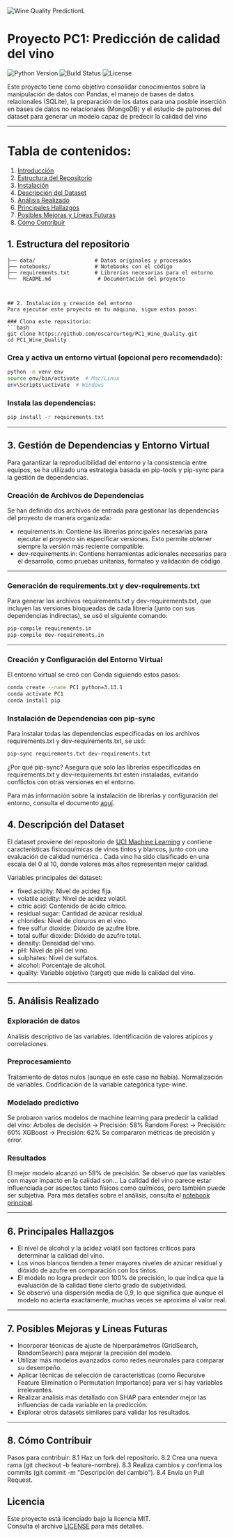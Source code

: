 ![Wine Quality Prediction](banner.png)L

# Proyecto PC1: Predicción de calidad del vino

![Python Version](https://img.shields.io/badge/python-3.13-blue)
![Build Status](https://img.shields.io/badge/build-passing-brightgreen)
![License](https://img.shields.io/badge/license-MIT-blue)

Este proyecto tiene como objetivo consolidar conocimientos sobre la manipulación de datos con Pandas, el manejo de bases de datos relacionales (SQLite), la preparación de los datos para una posible inserción en bases de datos no relacionales (MongoDB) y el estudio de patrones del dataset para generar un modelo capaz de predecir la calidad del vino

---

# Tabla de contenidos:
1. [Introducción](#proyecto-pc1-predicción-de-calidad-del-vino)
2. [Estructura del Repositorio](#1-estructura-del-repositorio)
3. [Instalación](#2-instalación-y-creación-del-entorno)
4. [Descripción del Dataset](#4-descripción-del-dataset)
5. [Análisis Realizado](#5-análisis-realizado)
6. [Principales Hallazgos](#6-principales-hallazgos)
7. [Posibles Mejoras y Líneas Futuras](#7-posibles-mejoras-y-líneas-futuras)
8. [Cómo Contribuir](#8-cómo-contribuir)

## 1. Estructura del repositorio
```plaintext
├── data/                   # Datos originales y procesados
├── notebooks/              # Notebooks con el código
├── requirements.txt        # Librerías necesarias para el entorno
└──  README.md               # Documentación del proyecto



## 2. Instalación y creación del entorno
Para ejecutar este proyecto en tu máquina, sigue estos pasos:

### Clona este repositorio:
```bash
git clone https://github.com/oscarcurtog/PC1_Wine_Quality.git
cd PC1_Wine_Quality
```

### Crea y activa un entorno virtual (opcional pero recomendado):
```bash
python -m venv env
source env/bin/activate  # Mac/Linux
env\Scripts\activate  # Windows
```

### Instala las dependencias:
```bash
pip install -r requirements.txt
```

---

## 3. Gestión de Dependencias y Entorno Virtual
Para garantizar la reproducibilidad del entorno y la consistencia entre equipos, se ha utilizado una estrategia basada en pip-tools y pip-sync para la gestión de dependencias.

### Creación de Archivos de Dependencias
Se han definido dos archivos de entrada para gestionar las dependencias del proyecto de manera organizada:

- requirements.in: Contiene las librerías principales necesarias para ejecutar el proyecto sin especificar versiones. Esto permite obtener siempre la versión más reciente compatible.
- dev-requirements.in: Contiene herramientas adicionales necesarias para el desarrollo, como pruebas unitarias, formateo y validación de código.

---

### Generación de requirements.txt y dev-requirements.txt
Para generar los archivos requirements.txt y dev-requirements.txt, que incluyen las versiones bloqueadas de cada librería (junto con sus dependencias indirectas), se usó el siguiente comando:

```bash
pip-compile requirements.in
pip-compile dev-requirements.in
```
---

### Creación y Configuración del Entorno Virtual
El entorno virtual se creó con Conda siguiendo estos pasos:

```bash
conda create --name PC1 python=3.13.1
conda activate PC1
conda install pip
```

### Instalación de Dependencias con pip-sync
Para instalar todas las dependencias especificadas en los archivos requirements.txt y dev-requirements.txt, se usó:

```bash
pip-sync requirements.txt dev-requirements.txt
```
¿Por qué pip-sync?
Asegura que solo las librerías especificadas en requirements.txt y dev-requirements.txt estén instaladas, evitando conflictos con otras versiones en el entorno.

Para más información sobre la instalación de librerías y configuración del entorno, consulta el documento [aquí](Instalacion_librerias.pdf).

## 4. Descripción del Dataset
El dataset proviene del repositorio de [UCI Machine Learning](http://archive.ics.uci.edu/dataset/186/wine+quality) y contiene características fisicoquímicas de vinos tintos y blancos, junto con una evaluación de calidad numérica .
Cada vino ha sido clasificado en una escala del 0 al 10, donde valores más altos representan mejor calidad.

Variables principales del dataset:

- fixed acidity: Nivel de acidez fija.
- volatile acidity: Nivel de acidez volátil.
- citric acid: Contenido de ácido cítrico.
- residual sugar: Cantidad de azúcar residual.
- chlorides: Nivel de cloruros en el vino.
- free sulfur dioxide: Dióxido de azufre libre.
- total sulfur dioxide: Dióxido de azufre total.
- density: Densidad del vino.
- pH: Nivel de pH del vino.
- sulphates: Nivel de sulfatos.
- alcohol: Porcentaje de alcohol.
- quality: Variable objetivo (target) que mide la calidad del vino.

---

## 5. Análisis Realizado

### Exploración de datos

Análisis descriptivo de las variables.
Identificación de valores atípicos y correlaciones.

### Preprocesamiento

Tratamiento de datos nulos (aunque en este caso no había).
Normalización de variables.
Codificación de la variable categórica type-wine.

### Modelado predictivo

Se probaron varios modelos de machine learning para predecir la calidad del vino:
Árboles de decisión -> Precisión: 58%
Random Forest -> Precisión: 60%
XGBoost -> Precisión: 62%
Se compararon métricas de precisión y error.

### Resultados

El mejor modelo alcanzó un 58% de precisión.
Se observó que las variables con mayor impacto en la calidad son...
La calidad del vino parece estar influenciada por aspectos tanto físicos como químicos, pero también puede ser subjetiva.
Para más detalles sobre el análisis, consulta el [notebook principal](notebooks/OCG_PC1_Wine_Quality.ipynb).

---

## 6. Principales Hallazgos

- El nivel de alcohol y la acidez volátil son factores críticos para determinar la calidad del vino.
- Los vinos blancos tienden a tener mayores niveles de azúcar residual y dióxido de azufre en comparación con los tintos.
- El modelo no logra predecir con 100% de precisión, lo que indica que la evaluación de la calidad tiene cierto grado de subjetividad.
- Se observó una dispersión media de 0,9, lo que significa que aunque el modelo no acierta exactamente, muchas veces se aproxima al valor real.

---

## 7. Posibles Mejoras y Líneas Futuras

- Incorporar técnicas de ajuste de hiperparámetros (GridSearch, RandomSearch) para mejorar la precisión del modelo.
- Utilizar más modelos avanzados como redes neuronales para comparar su desempeño.
- Aplicar técnicas de selección de características (como Recursive Feature Elimination o Permutation Importance) para ver si hay variables irrelevantes.
- Realizar análisis más detallado con SHAP para entender mejor las influencias de cada variable en la predicción.
- Explorar otros datasets similares para validar los resultados.

---

## 8. Cómo Contribuir

Pasos para contribuir:
8.1 Haz un fork del repositorio.
8.2 Crea una nueva rama (git checkout -b feature-nombre).
8.3️ Realiza cambios y confirma los commits (git commit -m "Descripción del cambio").
8.4️ Envía un Pull Request.

## Licencia
Este proyecto está licenciado bajo la licencia MIT.  
Consulta el archivo [LICENSE](LICENSE) para más detalles.
